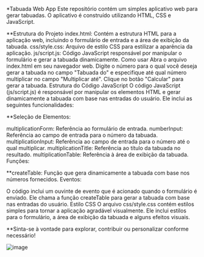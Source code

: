 *Tabuada Web App
Este repositório contém um simples aplicativo web para gerar tabuadas. O aplicativo é construído utilizando HTML, CSS e JavaScript.

**Estrutura do Projeto
index.html: Contém a estrutura HTML para a aplicação web, incluindo o formulário de entrada e a área de exibição da tabuada.
css/style.css: Arquivo de estilo CSS para estilizar a aparência da aplicação.
js/script.js: Código JavaScript responsável por manipular o formulário e gerar a tabuada dinamicamente.
Como usar
Abra o arquivo index.html em seu navegador web.
Digite o número para o qual você deseja gerar a tabuada no campo "Tabuada do" e especifique até qual número multiplicar no campo "Multiplicar até".
Clique no botão "Calcular" para gerar a tabuada.
Estrutura do Código JavaScript
O código JavaScript (js/script.js) é responsável por manipular os elementos HTML e gerar dinamicamente a tabuada com base nas entradas do usuário. Ele inclui as seguintes funcionalidades:

**Seleção de Elementos:

multiplicationForm: Referência ao formulário de entrada.
numberInput: Referência ao campo de entrada para o número da tabuada.
multiplicationInput: Referência ao campo de entrada para o número até o qual multiplicar.
multiplicationTitle: Referência ao título da tabuada no resultado.
multiplicationTable: Referência à área de exibição da tabuada.
Funções:

**createTable: Função que gera dinamicamente a tabuada com base nos números fornecidos.
Eventos:

O código inclui um ouvinte de evento que é acionado quando o formulário é enviado. Ele chama a função createTable para gerar a tabuada com base nas entradas do usuário.
Estilo CSS
O arquivo css/style.css contém estilos simples para tornar a aplicação agradável visualmente. Ele inclui estilos para o formulário, a área de exibição da tabuada e alguns efeitos visuais.

**Sinta-se à vontade para explorar, contribuir ou personalizar conforme necessário!

![image](https://github.com/Fabio-Argona/Tabuada-JS/assets/128233610/57776e3e-0e8e-4fd5-a645-7eeb6b33e42f)

